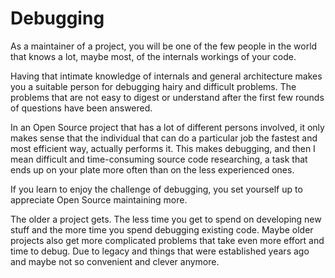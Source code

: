 # Debugging

As a maintainer of a project, you will be one of the few people in the world
that knows a lot, maybe most, of the internals workings of your code.

Having that intimate knowledge of internals and general architecture makes you
a suitable person for debugging hairy and difficult problems. The problems that
are not easy to digest or understand after the first few rounds of questions
have been answered.

In an Open Source project that has a lot of different persons involved, it
only makes sense that the individual that can do a particular job the fastest
and most efficient way, actually performs it. This makes debugging, and then I
mean difficult and time-consuming source code researching, a task that ends
up on your plate more often than on the less experienced ones.

If you learn to enjoy the challenge of debugging, you set yourself up to
appreciate Open Source maintaining more.

The older a project gets. The less time you get to spend on developing new
stuff and the more time you spend debugging existing code. Maybe older
projects also get more complicated problems that take even more effort and
time to debug. Due to legacy and things that were established years ago and
maybe not so convenient and clever anymore.
